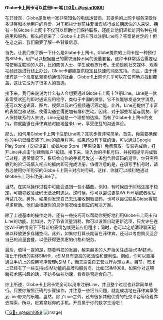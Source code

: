 **Globe卡上网卡可以註冊line嗎 [[TG💪+ @esim1088](https://t.me/s/esim1088)]**

在菲律宾，Globe是当地一家非常知名的电信运营商，其提供的上网卡服务深受许多游客和本地用户的喜爱。对于那些计划前往菲律宾旅行或长期居住的人来说，拥有一张Globe卡上网卡不仅可以帮助他们保持联系，还能让他们轻松访问各种在线应用和服务。那么问题来了：Globe卡上网卡可以注册Line吗？答案是肯定的！但在这之前，我们需要了解一些背景信息。

首先，让我们来了解一下什么是Globe卡上网卡。Globe提供的上网卡是一种预付费SIM卡，用户可以根据自己的需求选择不同的流量套餐。这种卡非常适合需要经常使用互联网的人群，比如商务人士、学生或者旅行者。无论是刷社交媒体、观看视频还是进行线上办公，Globe卡都能提供稳定且快速的网络支持。而且，由于菲律宾是一个高度依赖移动通信的社会，Globe卡上网卡几乎可以在任何地方找到覆盖，这让它成为了很多人的首选。

接下来，我们来说说为什么有人会想要通过Globe卡上网卡注册Line。Line是一款非常受欢迎的即时通讯应用程序，类似于中国的微信，它不仅能够发送文字消息，还可以发送语音、图片、视频以及进行视频通话等功能。此外，Line还提供了丰富的表情包和贴纸，使得沟通变得更加有趣和生动。因此，对于那些希望与朋友、家人保持联系的人来说，Line无疑是一个理想的选择。而有了Globe卡上网卡的支持，你就能够在菲律宾随时随地登录Line，享受便捷的沟通体验。

那么，如何用Globe卡上网卡注册Line呢？其实步骤非常简单。首先，你需要确保你的手机已经安装了Line的应用程序。如果还没有下载的话，可以通过Google Play Store（安卓设备）或者App Store（苹果设备）免费获取。安装完成后，打开Line并点击“创建新账户”按钮。接下来，输入你的手机号码，并按照提示完成验证过程。通常情况下，系统会向你的手机号发送一条包含验证码的短信，你只需将收到的验证码填入相应的框内即可完成注册。值得注意的是，在填写手机号时，请务必使用你所购买的Globe卡上网卡对应的号码。这样，你就可以顺利地通过Globe卡上网卡注册Line了。

当然，在实际操作过程中可能会遇到一些小插曲。例如，有时候由于网络连接不稳定，可能导致验证码无法及时送达。这时候，你可以尝试更换Wi-Fi环境或者稍后再试几次。另外，如果你发现自己无法接收到验证码，也可以尝试联系Globe客服寻求帮助。他们会根据你的具体情况给出相应的解决方案。

除了上述基本的操作之外，还有一些技巧可以帮助你更好地利用Globe卡上网卡和Line的功能。比如说，为了节省流量消耗，你可以设置自动更新选项，只允许在连接Wi-Fi的情况下下载新的表情包或更新应用程序；同时，也可以定期清理聊天记录以释放更多存储空间。此外，如果你打算长期留在菲律宾，还可以考虑购买适合自己的流量套餐，以便获得更优惠的价格和服务。

最后，值得一提的是，随着科技的发展，越来越多的人开始关注虚拟eSIM技术。相比于传统的实体SIM卡，eSIM具有更高的灵活性和便利性。例如，你可以直接通过手机上的应用程序管理eSIM卡，而无需亲自去营业厅办理业务。目前，市场上已经有了一些支持eSIM功能的品牌和服务商，比如ESIM1088。如果你对这项新技术感兴趣的话，不妨多做些功课，看看是否适合自己。

综上所述，Globe卡上网卡完全可以用来注册Line，并且整个过程也非常简单易行。只要你按照正确的步骤操作，并注意一些细节问题，就能成功地在菲律宾享受到Line带来的乐趣。当然，除了Line之外，还有很多其他优秀的社交平台等待着你去探索。所以，赶紧拿起你的手机，开启属于你的数字生活吧！

[[TG💪+ @esim1088](https://t.me/s/esim1088) ![Image](https://i.postimg.cc/4NQfJmqS/Snipaste-2025-05-13-00-14-12.png)]